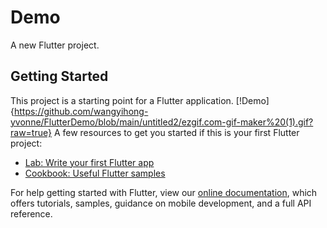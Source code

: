# Demo

A new Flutter project.

## Getting Started

This project is a starting point for a Flutter application.
[!Demo]{https://github.com/wangyihong-yvonne/FlutterDemo/blob/main/untitled2/ezgif.com-gif-maker%20(1).gif?raw=true}
A few resources to get you started if this is your first Flutter project:

- [Lab: Write your first Flutter app](https://flutter.dev/docs/get-started/codelab)
- [Cookbook: Useful Flutter samples](https://flutter.dev/docs/cookbook)

For help getting started with Flutter, view our
[online documentation](https://flutter.dev/docs), which offers tutorials,
samples, guidance on mobile development, and a full API reference.
